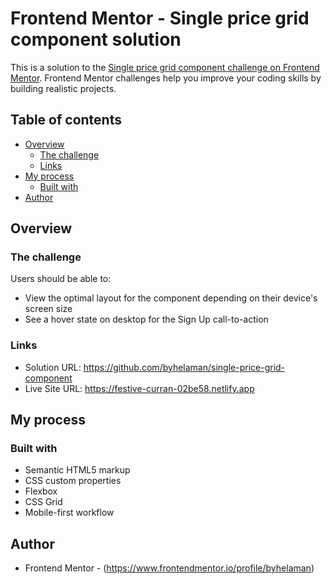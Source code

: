 # Frontend Mentor - Single price grid component solution

This is a solution to the [Single price grid component challenge on Frontend Mentor](https://www.frontendmentor.io/challenges/single-price-grid-component-5ce41129d0ff452fec5abbbc). Frontend Mentor challenges help you improve your coding skills by building realistic projects. 

## Table of contents

- [Overview](#overview)
  - [The challenge](#the-challenge)
  - [Links](#links)
- [My process](#my-process)
  - [Built with](#built-with)
- [Author](#author)

## Overview

### The challenge

Users should be able to:

- View the optimal layout for the component depending on their device's screen size
- See a hover state on desktop for the Sign Up call-to-action

### Links

- Solution URL: https://github.com/byhelaman/single-price-grid-component
- Live Site URL: https://festive-curran-02be58.netlify.app

## My process

### Built with

- Semantic HTML5 markup
- CSS custom properties
- Flexbox
- CSS Grid
- Mobile-first workflow

## Author
- Frontend Mentor - (https://www.frontendmentor.io/profile/byhelaman)